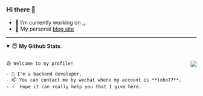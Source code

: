 ### Hi there 👋

<!--
**isoulgh/isoulgh** is a ✨ _special_ ✨ repository because its `README.md` (this file) appears on your GitHub profile.

Here are some ideas to get you started:

- 🔭 I’m currently working on ...
- 🌱 I’m currently learning ...
- 👯 I’m looking to collaborate on ...
- 🤔 I’m looking for help with ...
- 💬 Ask me about ...
- 📫 How to reach me: ...
- 😄 Pronouns: ...
- ⚡ Fun fact: ...
-->

- 🔭 I’m currently working on [..]().
- 👋 My personal [blog site](https://www.baidu.com)

---
<details open>
  <summary> 😇 <b>My Github Stats</b>: </summary>
  <br>
  <p align = "center">
    <img align="right" src="https://github-readme-stats.vercel.app/api?username=isoulgh&show_icons=true&icon_color=CE1D2D&text_color=718096&bg_color=ffffff&hide_title=true" />
    
    😄 Welcome to my profile!

    - 🔭 I'm a backend developer.
    - 📫 You can contact me by wechat where my account is **lxho77**.
    - ⚡  Hope it can really help you that I give here.
  
  </p>

</details>



